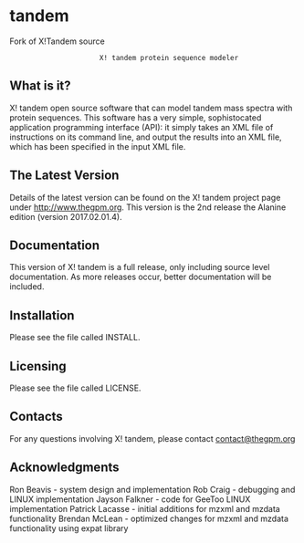 # tandem
Fork of X!Tandem source

                          X! tandem protein sequence modeler

  What is it?
  -----------
  X! tandem open source software that can model tandem
  mass spectra with protein sequences. This software
  has a very simple, sophistocated application programming
  interface (API): it simply takes an XML file of instructions
  on its command line, and output the results into an XML file,
  which has been specified in the input XML file. 
  
  The Latest Version
  ------------------

  Details of the latest version can be found on the X! tandem
  project page under http://www.thegpm.org. 
  This version is the 2nd release the Alanine edition (version 2017.02.01.4).


  Documentation
  -------------

  This version of X! tandem is a full release, only including source
  level documentation. As more releases occur, better documentation
  will be included.

  Installation
  ------------

  Please see the file called INSTALL.

  Licensing
  ---------

  Please see the file called LICENSE.

  Contacts
  --------

  For any questions involving X! tandem, please contact 
  contact@thegpm.org

  Acknowledgments
  ----------------

  Ron Beavis - system design and implementation
  Rob Craig - debugging and LINUX implementation
  Jayson Falkner - code for GeeToo LINUX implementation
  Patrick Lacasse - initial additions for mzxml and mzdata functionality
  Brendan McLean - optimized changes for mzxml and mzdata functionality using expat library

